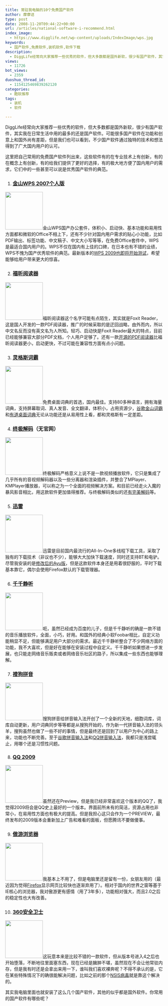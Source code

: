 ```yaml
---
title: 常驻我电脑的10个免费国产软件
author: 摩摩诘
type: post
date: 2008-11-20T09:44:22+00:00
url: /articles/national-software-i-recommend.html
index_image:
  - https://www.digglife.net/wp-content/uploads/IndexImage/wps.jpg
keywords:
  - 国产软件,免费软件,装机软件,软件下载
description:
  - DiggLife经常向大家推荐一些优秀的软件，但大多数都是国外新软，很少有国产软件，其实我在日常生活中用的最多的还是国产软件。可能很多国产软件在功能和创意上和国外尚有差距，但是我们也可以看到，不少国产软件通过独特的技术和想法得到了广大国内用户的认可。
views:
  - 11726
bot_views:
  - 2359
duoshuo_thread_id:
  - 1154125469839262120
categories:
  - 酷软推荐
tags:
  - 装机
  - 软件

---
```

DiggLife经常向大家推荐一些优秀的软件，但大多数都是国外新软，很少有国产软件，其实我在日常生活中用的最多的还是国产软件。可能很多国产软件在功能和创意上和国外尚有差距，但是我们也可以看到，不少国产软件通过独特的技术和想法得到了广大国内用户的认可。

这里把自己常用的免费国产软件列出来，这些软件有的在专业技术上有创新，有的在概念上有创新，有的给我们提供了更好的选择，有的极大地方便了国内用户的需求，它们中的一些甚至可以说是优秀国产软件的典范。

<!--more-->

  1. ### <a title="金山WPS2007个人版下载" href="http://wps.kingsoft.com/down/" target="_blank"><strong>金山WPS 2007个人版</strong></a>

<img class="size-full wp-image-2773 alignright" title="金山wps" src="https://www.digglife.net/wp-content/uploads/2008/11/wps.png" alt="" width="120" height="120" />金山WPS国产办公套件，体积小、启动快、基本功能和易用性方面都和微软的Office不相上下，还有不少针对国内用户需求的贴心小功能，比如PDF输出、标签功能、中文稿子、中文大小写等等，在免费Office套件中，WPS是最适合国内用户的。WPS不仅在国内有上佳的口碑，在日本也有不错的业绩，WPS不愧为国产优秀软件的典范。最新版本的<a href="http://bbs.wps.cn/thread-21834931-1-1.html" target="_blank">WPS 2009也即将开始测试</a>，希望能够给用户带来更大的惊喜。

  2. ### <a title="福昕PDF阅读器下载" href="http://www.fuxinsoftware.com.cn/downloads/" target="_blank">福昕阅读器</a>

<img class="alignright size-full wp-image-2769" title="foxit Reader" src="https://www.digglife.net/wp-content/uploads/2008/11/foxit.png" alt="" width="120" height="120" />福昕阅读器这个名字可能有点陌生，其实就是Foxit Reader，这是国人开发的一款PDF阅读器，推广的时候采取的是迂回战略，由外而内，所以中文名反而没有英文名为人所知。轻巧、启动快是Foxit Reader最大的特点，目前已经能够兼容大部分PDF文档，个人用户足够了。还有一款<a title="酷软推荐:开源PDF阅读器Sumatra PDF" href="https://www.digglife.net/articles/sumatra-pdf.html" target="_blank">开源的PDF阅读器</a>比福昕阅读器更小，启动更快，不过可能在兼容性方面有点小问题。

  3. ### <a title="灵格斯词霸" href="http://www.lingoes.cn/zh/index.html" target="_blank">灵格斯词霸</a>

<img class="alignright size-full wp-image-2772" title="灵格斯" src="https://www.digglife.net/wp-content/uploads/2008/11/lingoes_120x120_pmccncom.png" alt="" width="120" height="120" />免费桌面词典的首选，国内最佳。支持80多种语言，拥有海量词典，支持屏幕取词、真人发音、全文翻译，体积小，占用资源少，<a title="谷歌金山词霸下载" href="http://www.google.cn/rebang/product/dictionary/dictionary.html" target="_blank">谷歌金山词霸</a>和<a title="有道桌面词典" href="http://cidian.youdao.com/" target="_blank">有道桌面词典</a>无论从功能还是从易用性上看，都和灵格斯有一定差距。

  4. ### <a title="终极解码下载" href="http://download.pchome.net/multimedia/media/10544.html" target="_blank">终极解码</a>（无官网）

<img class="alignright size-full wp-image-2768" title="finalcodes" src="https://www.digglife.net/wp-content/uploads/2008/11/finalcodes.png" alt="" width="120" height="120" />终极解码严格意义上说不是一款视频播放软件，它只是集成了几乎所有的音视频解码器以及一些分离器和渲染插件，并整合了MPlayer、KMPlayer播放器，可以称之为一个全面的视频解决方案。和目前已经走火入魔的暴风影音相比，用这款软件更加值得推荐。与终极解码类似的还<a title="完美解码" href="http://jm.wmzhe.com/" target="_blank">有完美解码</a>等。

  5. ### <a title="迅雷下载" href="http://www.xunlei.com" target="_blank">迅雷</a>

<img class="alignright size-full wp-image-2776" title="thunder" src="https://www.digglife.net/wp-content/uploads/2008/11/thunder.png" alt="" width="120" height="120" />迅雷是目前国内最流行的All-In-One多线程下载工具，采取了独有的下载技术（非议也不少），能够大大加快下载速度，同时还支持BT和电驴。尽管我安装的是[修改后的Ayu版][1]，但是这款软件本身还是用着很舒服的，平时下载基本靠它，偶尔会使用Firefox默认的下载管理器。

  6. ### <a title="千千静听" href="http://www.qianqian.com/" target="_blank">千千静听</a>

<img class="alignright size-full wp-image-2775" title="ttplayer" src="https://www.digglife.net/wp-content/uploads/2008/11/ttplayer.png" alt="" width="120" height="120" />呃，虽然已经成为百度的儿子，但是千千静听的确是一款不错的音乐播放软件，全面，小巧，好用。和国外的经典小软Foobar相比，自定义功能稍显不足，但能够满足用户大部分的需求。最近千千静听整合了不少网络方面的功能，我不大喜欢，但是好在能够在安装过程中自定义。千千静听如果想进一步发展，也只能走网络音乐贩卖或者网络音乐社区的路子，所以集成一些东西也能够理解。

  7. ### <a title="搜狗拼音" href="http://pinyin.sogou.com/" target="_blank">搜狗拼音</a>

<img class="alignright size-full wp-image-2778" title="sougoupinyin" src="https://www.digglife.net/wp-content/uploads/2008/11/sougoupinyin.png" alt="" width="120" height="120" />搜狗拼音给拼音输入法开创了一个全新的天地，细胞词库，词库自动更新，用户词典同步等等都是从搜狗开始的，作为新一代拼音输入法的领头羊，搜狗虽然也做了一些不好的事情，但是最终还是回到了以用户为中心的路上来，功能也不断完善。至于<a title="谷歌拼音输入法" href="http://www.google.com/ime/pinyin/" target="_blank">谷歌拼音输入法</a>和<a title="QQ拼音" href="http://py.qq.com/" target="_blank">QQ拼音输入法</a>，我都只是浅尝辄止，用哪个还是习惯性问题。

  8. ### <a title="QQ 2009" href="http://im.qq.com/qq/2009/preview3/download.shtml" target="_blank">QQ 2009</a>

<img class="alignright size-full wp-image-2770" title="qq" src="https://www.digglife.net/wp-content/uploads/2008/11/qq.png" alt="" width="120" height="120" />虽然还在Preview，但是我已经非常喜欢这个版本的QQ了，我觉得2009将会是QQ史上最好的一个版本。界面前所未有的简洁，资源占用也非常小，在易用性方面也有极大的提高。但是我担心这只会作为一个PREVIEW，最终发布的2009版本会重新加上广告和难看的面板，但愿腾讯不要做傻事。

  9. ### <a title="遨游浏览器" href="http://www.maxthon.com/" target="_blank">傲游浏览器</a>

<img class="alignright size-full wp-image-2774" title="maxthon" src="https://www.digglife.net/wp-content/uploads/2008/11/maxthon.png" alt="" width="120" height="120" />我基本上不用了，但是电脑里还是留有一份，女朋友用的（最近因为觉得<a title="Firefox技巧" href="https://www.digglife.net/articles/category/firefox" target="_blank">Firefox</a>显示网页比较快也逐渐弃用了）。相对于国内的世界之窗等基于IE核心的浏览器，我对傲游更有感情（用了3年多），功能相对强大，而且2.0之后的稳定性也大有改善。

 10. ### <a title="360安全卫士" href="http://www.360.cn/" target="_blank">360安全卫士</a>

<img class="alignright size-full wp-image-2771" title="360" src="https://www.digglife.net/wp-content/uploads/2008/11/360.png" alt="" width="120" height="120" />这玩意本来是比较不错的一款软件，但从版本号进入4之后也开始堕落，不断地往里面塞东西，现在已经是臃肿不堪，虽然现在不会让他常驻内存，但是我有时还是会拿出来用一下，谁叫我们喜欢裸奔呢？不得不承认的是，它在某些特殊情况下的确很能解决问题，比如之前的那个<a title="avp.exe木马(NSIS Error)解决方案" href="https://www.digglife.net/articles/kill-avp-trojan.html" target="_blank">NSIS病毒</a>就是靠这个解决的。</ol> 

其实我电脑里面也就安装了这么几个国产软件，其他的似乎都是国外软件。你常用的国产软件有哪些呢？

 [1]: http://www.cannian.com/ "Ayu去广告迅雷"
